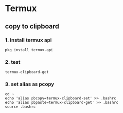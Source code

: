 Termux
======

## copy to clipboard

### 1. install termux api

```
pkg install termux-api
```

### 2. test

```
termux-clipboard-get
```

### 3. set alias as pcopy

```
cd ~
echo 'alias pbcopy=termux-clipboard-set' >> .bashrc
echo 'alias pbpaste=termux-clipboard-get' >> .bashrc
source .bashrc
```

